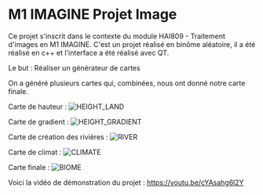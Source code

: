 # M1 IMAGINE Projet Image

Ce projet s'inscrit dans le contexte du module HAI809 - Traitement d'images en M1 IMAGINE.
C'est un projet réalisé en binôme aléatoire, il a été réalisé en c++ et l'interface a été réalisé avec QT.

Le but : Réaliser un générateur de cartes 

On a généré plusieurs cartes qui, combinées, nous ont donné notre carte finale.

Carte de hauteur : 
![HEIGHT_LAND](https://github.com/LeaSerrano/M1-IMAGINE-ProjetImage/assets/113998552/f0cb7b49-d9be-4b3f-9e27-65ba7d85a335)

Carte de gradient : 
![HEIGHT_GRADIENT](https://github.com/LeaSerrano/M1-IMAGINE-ProjetImage/assets/113998552/4dd419c6-196a-43e2-8256-f157e9a7b9b5)

Carte de création des rivières : 
![RIVER](https://github.com/LeaSerrano/M1-IMAGINE-ProjetImage/assets/113998552/6f6dfe63-7b4e-428f-a3d2-e965df5dba75)

Carte de climat : 
![CLIMATE](https://github.com/LeaSerrano/M1-IMAGINE-ProjetImage/assets/113998552/30831947-b5b2-4876-9a2b-9eaa72f3c8db)

Carte finale : 
![BIOME](https://github.com/LeaSerrano/M1-IMAGINE-ProjetImage/assets/113998552/a800767a-e0f8-4842-b729-0df4a2d20560)

Voici la vidéo de démonstration du projet : 
https://youtu.be/cYAsahg6l2Y
